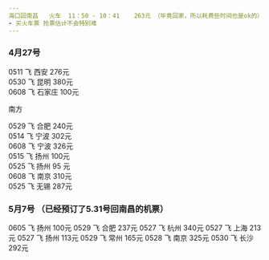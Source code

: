 ```yaml
--- 
海口回南昌   火车  11：50 - 10：41    263元 （毕竟回家，所以耗费些时间也是ok的）  
- 买火车票 抢票估计不会特别难  
--- 
```


### 4月27号

0511 飞 西安     276元  
0530 飞 昆明     380元  
0608 飞 石家庄   100元  

南方  

0529 飞 合肥    240元  
0514 飞 宁波    302元  
0608 飞 宁波    326元  
0515 飞 扬州    100元  
0525 飞 扬州    95 元  
0608 飞 南京    310元    
0525 飞 无锡    287元  


### 5月7号 （已经预订了5.31号回南昌的机票）
0605 飞 扬州   100元 
0529 飞 合肥   237元
0527 飞 杭州   340元
0527 飞 上海   213元
0527 飞 扬州   113元
0529 飞 常州   165元
0528 飞 南京   325元
0530 飞 长沙   292元
